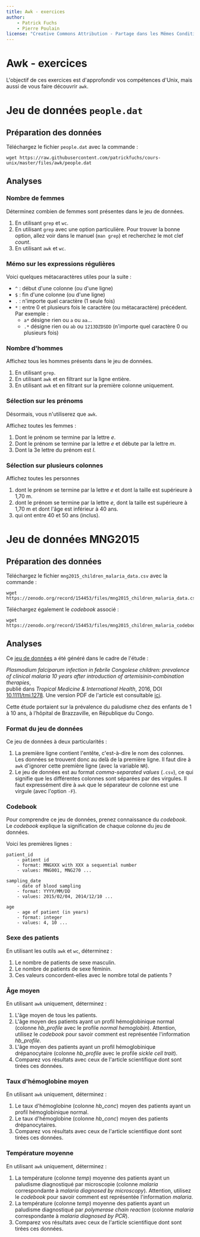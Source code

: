 ```yaml
---
title: Awk - exercices
author:
    - Patrick Fuchs
    - Pierre Poulain
license: "Creative Commons Attribution - Partage dans les Mêmes Conditions 4.0"
---
```


# Awk - exercices

L'objectif de ces exercices est d'approfondir vos compétences d'Unix, mais aussi de vous faire découvrir `awk`.


# Jeu de données `people.dat`

## Préparation des données

Téléchargez le fichier `people.dat` avec la commande :
```
wget https://raw.githubusercontent.com/patrickfuchs/cours-unix/master/files/awk/people.dat
```

## Analyses


### Nombre de femmes

Déterminez combien de femmes sont présentes dans le jeu de données.
1. En utilisant `grep` et `wc`.
1. En utilisant `grep` avec une option particulière. Pour trouver la bonne option, allez voir dans le manuel (`man grep`) et recherchez le mot clef *count*.
1. En utilisant `awk` et `wc`.


### Mémo sur les expressions régulières

Voici quelques métacaractères utiles pour la suite :
- `^` : début d'une colonne (ou d'une ligne)
- `$` : fin d'une colonne (ou d'une ligne)
- `.` : n'importe quel caractère (1 seule fois)
- `*` : entre 0 et plusieurs fois le caractère (ou métacaractère) précédent.
    Par exemple :
    + `a*` désigne rien ou `a` ou `aa`...
    + `.*` désigne rien ou `ab` ou `1213DZDSDD` (n'importe quel caractère 0 ou plusieurs fois)

### Nombre d'hommes

Affichez tous les hommes présents dans le jeu de données.
1. En utilisant `grep`.
1. En utilisant `awk` et en filtrant sur la ligne entière.
1. En utilisant `awk` et en filtrant sur la première colonne uniquement.


### Sélection sur les prénoms

Désormais, vous n'utiliserez que `awk`.

Affichez toutes les femmes :
1. Dont le prénom se termine par la lettre *e*.
1. Dont le prénom se termine par la lettre *e* et débute par la lettre *m*.
1. Dont la 3e lettre du prénom est *l*.


### Sélection sur plusieurs colonnes

Affichez toutes les personnes
1. dont le prénom se termine par la lettre *e* et dont la taille est supérieure à 1,70 m.
1. dont le prénom se termine par la lettre *e*, dont la taille est supérieure à 1,70 m et dont l'âge est inférieur à 40 ans.
1. qui ont entre 40 et 50 ans (inclus).


# Jeu de données MNG2015

## Préparation des données

Téléchargez le fichier `mng2015_children_malaria_data.csv` avec la commande :
```
wget https://zenodo.org/record/154453/files/mng2015_children_malaria_data.csv
```

Téléchargez également le *codebook* associé :
```
wget https://zenodo.org/record/154453/files/mng2015_children_malaria_codebook.txt
```


## Analyses

Ce [jeu de données](https://zenodo.org/record/154453/) a été généré dans le cadre de l'étude :

*Plasmodium falciparum infection in febrile Congolese children: prevalence of clinical malaria 10 years after introduction of artemisinin‐combination therapies*,  
publié dans *Tropical Medicine & International Health*, 2016, DOI [10.1111/tmi.1278](https://doi.org/10.1111/tmi.12786). Une version PDF de l'article est consultable [ici](http://cupnet.net/docs/Etoka-Beka_2016_TMIH.pdf).

Cette étude portaient sur la prévalence du paludisme chez des enfants de 1 à 10 ans, à l’hôpital de Brazzaville, en République du Congo.


### Format du jeu de données

Ce jeu  de données à deux particularités :
1. La première ligne contient l'entête, c'est-à-dire le nom des colonnes. Les données se trouvent donc au delà de la première ligne. Il faut dire à `awk` d'ignorer cette première ligne (avec la variable `NR`).
2. Le jeu de données est au format *comma-separated values* (`.csv`), ce qui signifie que les différentes colonnes sont séparées par des virgules. Il faut expressément dire à `awk` que le séparateur de colonne est une virgule (avec l'option `-F`).


### Codebook

Pour comprendre ce jeu de données, prenez connaissance du *codebook*. Le *codebook* explique la signification de chaque colonne du jeu de données.

Voici les premières lignes :
```
patient_id
    - patient id
    - format: MNGXXX with XXX a sequential number
    - values: MNG001, MNG270 ...

sampling_date
    - date of blood sampling
    - format: YYYY/MM/DD
    - values: 2015/02/04, 2014/12/10 ...

age
    - age of patient (in years)
    - format: integer
    - values: 4, 10 ...
```


### Sexe des patients

En utilisant les outils `awk` et `wc`, déterminez :

1. Le nombre de patients de sexe masculin.
1. Le nombre de patients de sexe féminin.
1. Ces valeurs concordent-elles avec le nombre total de patients ?


### Âge moyen

En utilisant `awk` uniquement, déterminez :

1. L'âge moyen de tous les patients.
1. L'âge moyen des patients ayant un profil hémoglobinique normal (colonne *hb_profile* avec le profile *normal hemoglobin*). Attention, utilisez le *codebook* pour savoir comment est représentée l'information *hb_profile*.
1. L'âge moyen des patients ayant un profil hémoglobinique drépanocytaire (colonne *hb_profile* avec le profile *sickle cell trait*).
1. Comparez vos résultats avec ceux de l'article scientifique dont sont tirées ces données.


### Taux d'hémoglobine moyen

En utilisant `awk` uniquement, déterminez :

1. Le taux d'hémoglobine (colonne *hb_conc*) moyen des patients ayant un profil hémoglobinique normal.
1. Le taux d'hémoglobine (colonne *hb_conc*) moyen des patients drépanocytaires.
1. Comparez vos résultats avec ceux de l'article scientifique dont sont tirées ces données.


### Température moyenne

En utilisant `awk` uniquement, déterminez :

1. La température (colonne *temp*) moyenne des patients ayant un paludisme diagnostiqué par microscopie (colonne *malaria* correspondante à *malaria diagnosed by microscopy*). Attention, utilisez le *codebook* pour savoir comment est représentée l'information *malaria*.
1. La température (colonne *temp*) moyenne des patients ayant un paludisme diagnostiqué par *polymerase chain reaction* (colonne *malaria* correspondante à *malaria diagnosed by PCR*).
1. Comparez vos résultats avec ceux de l'article scientifique dont sont tirées ces données.
